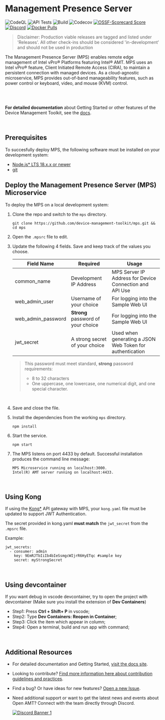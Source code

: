 # Management Presence Server

![CodeQL](https://img.shields.io/github/actions/workflow/status/device-management-toolkit/mps/codeql-analysis.yml?style=for-the-badge&label=CodeQL&logo=github)
![API Tests](https://img.shields.io/github/actions/workflow/status/device-management-toolkit/mps/api-test.yml?style=for-the-badge&label=API%20Test&logo=postman)
![Build](https://img.shields.io/github/actions/workflow/status/device-management-toolkit/mps/node.js.yml?style=for-the-badge&logo=github)
![Codecov](https://img.shields.io/codecov/c/github/device-management-toolkit/mps?style=for-the-badge&logo=codecov)
[![OSSF-Scorecard Score](https://img.shields.io/ossf-scorecard/github.com/device-management-toolkit/mps?style=for-the-badge&label=OSSF%20Score)](https://api.securityscorecards.dev/projects/github.com/device-management-toolkit/mps)
[![Discord](https://img.shields.io/discord/1063200098680582154?style=for-the-badge&label=Discord&logo=discord&logoColor=white&labelColor=%235865F2&link=https%3A%2F%2Fdiscord.gg%2DKHeUNEWVH)](https://discord.gg/DKHeUNEWVH)
[![Docker Pulls](https://img.shields.io/docker/pulls/intel/oact-mps?style=for-the-badge&logo=docker)](https://hub.docker.com/r/intel/oact-mps)

> Disclaimer: Production viable releases are tagged and listed under 'Releases'. All other check-ins should be considered 'in-development' and should not be used in production

The Management Presence Server (MPS) enables remote edge management of Intel vPro® Platforms featuring Intel® AMT. MPS uses an Intel vPro® feature, Client Initiated Remote Access (CIRA), to maintain a persistent connection with managed devices. As a cloud-agnostic microservice, MPS provides out-of-band manageability features, such as power control or keyboard, video, and mouse (KVM) control.

<br><br>

**For detailed documentation** about Getting Started or other features of the Device Management Toolkit, see the [docs](https://device-management-toolkit.github.io/docs).

<br>

## Prerequisites

To succesfully deploy MPS, the following software must be installed on your development system:

- [Node.js\* LTS 18.x.x or newer](https://nodejs.org/en/)
- [git](https://git-scm.com/downloads)

## Deploy the Management Presence Server (MPS) Microservice

To deploy the MPS on a local development system:

1. Clone the repo and switch to the `mps` directory.

   ```
   git clone https://github.com/device-management-toolkit/mps.git && cd mps
   ```

2. Open the `.mpsrc` file to edit.

3. Update the following 4 fields. Save and keep track of the values you choose.

   | Field Name         | Required                           | Usage                                                    |
   | ------------------ | ---------------------------------- | -------------------------------------------------------- |
   | common_name        | Development IP Address             | MPS Server IP Address for Device Connection and API Use  |
   | web_admin_user     | Username of your choice            | For logging into the Sample Web UI                       |
   | web_admin_password | **Strong** password of your choice | For logging into the Sample Web UI                       |
   | jwt_secret         | A strong secret of your choice     | Used when generating a JSON Web Token for authentication |

   > This password must meet standard, **strong** password requirements:
   >
   > - 8 to 32 characters
   > - One uppercase, one lowercase, one numerical digit, and one special character.

<br>

4. Save and close the file.

5. Install the dependencies from the working `mps` directory.

   ```
   npm install
   ```

6. Start the service.

   ```
   npm start
   ```

7. The MPS listens on port 4433 by default. Successful installation produces the command line message:

   ```
   MPS Microservice running on localhost:3000.
   Intel(R) AMT server running on localhost:4433.
   ```

<br>
    
## Using Kong

If using the [Kong\*](https://konghq.com/kong/) API gateway with MPS, your `kong.yaml` file must be updated to support JWT Authentication.

The secret provided in kong.yaml **must match** the `jwt_secret` from the `.mpsrc` file.

Example:

```
jwt_secrets:
  - consumer: admin
    key: 9EmRJTbIiIb4bIeSsmgcWIjrR6HyETqc #sample key
    secret: myStrongSecret
```

<br>

## Using devcontainer

If you want debug in vscode devcontainer, try to open the project with devcontainer (Make sure you install the extension of **Dev Containers**)

- Step1: Press **Ctrl + Shift+ P** in vscode;
- Step2: Type **Dev Containers: Reopen in Container**;
- Step3: Click the item which appear in column;
- Step4: Open a terminal, build and run app with command;

<br>

## Additional Resources

- For detailed documentation and Getting Started, [visit the docs site](https://device-management-toolkit.github.io/docs).

- Looking to contribute? [Find more information here about contribution guidelines and practices](.\CONTRIBUTING.md).

- Find a bug? Or have ideas for new features? [Open a new Issue](https://github.com/device-management-toolkit/mps/issues).

- Need additional support or want to get the latest news and events about Open AMT? Connect with the team directly through Discord.

  [![Discord Banner 1](https://discordapp.com/api/guilds/1063200098680582154/widget.png?style=banner2)](https://discord.gg/DKHeUNEWVH)
